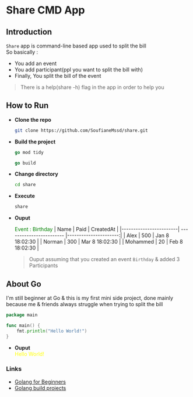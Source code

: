 # Share CMD App

## Introduction
`Share` app is command-line based app used to split the bill  
So basically :
* You add an event
* You add participant(ppl you want to split the bill with)
* Finally, You split the bill of the event
> There is a help(share -h) flag in the app in order to help you

## How to Run
* **Clone the repo**
    ```sh
    git clone https://github.com/SoufianeMssd/share.git
    ```
* **Build the project**
    ```go
    go mod tidy
    ```
    ```go
    go build
    ```
* **Change directory**
    ```sh
    cd share
    ```
* **Execute**
    ```sh
    share
    ```

* **Ouput**  

    <span style="color:green">Event : Birthday</span>
    | Name                   | Paid                     | CreatedAt             |
    |------------------------| ------------------------ |----------------------:|
    | Alex                   | 500                      | Jan  8 18:02:30       |
    | Norman                 | 300                      | Mar  8 18:02:30       |
    | Mohammed               | 20                       | Feb  8 18:02:30       |

    > Ouput assuming that you created an event `Birthday` & added 3 Participants
## About Go  
I'm still beginner at Go & this is my first mini side project, done mainly because me & friends always struggle when trying to split the bill
```go
package main

func main() {
    fmt.println("Hello World!")
}
```
* **Ouput**  
    <span style="color:yellow">Hello World!</span>
### Links
* [Golang for Beginners](https://www.youtube.com/watch?v=YS4e4q9oBaU "FreeCodeCamp Course")
* [Golang build projects](https://www.youtube.com/watch?v=jFfo23yIWac "FreeCodeCamp Course")